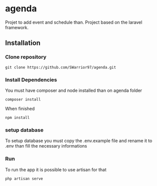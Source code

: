 # agenda

Projet to add event and schedule than. Project based on the laravel framework.

## Installation
### Clone repository

```shell
git clone https://github.com/SWarrior97/agenda.git
```


### Install Dependencies
You must have composer and node installed than on agenda folder
```shell
composer install
```
When finished
```shell
npm install
```

### setup database
To setup database you must copy the .env.example file and rename it to .env than fill the necessary informations

### Run
To run the app it is possible to use artisan for that
```shell
php artisan serve
```